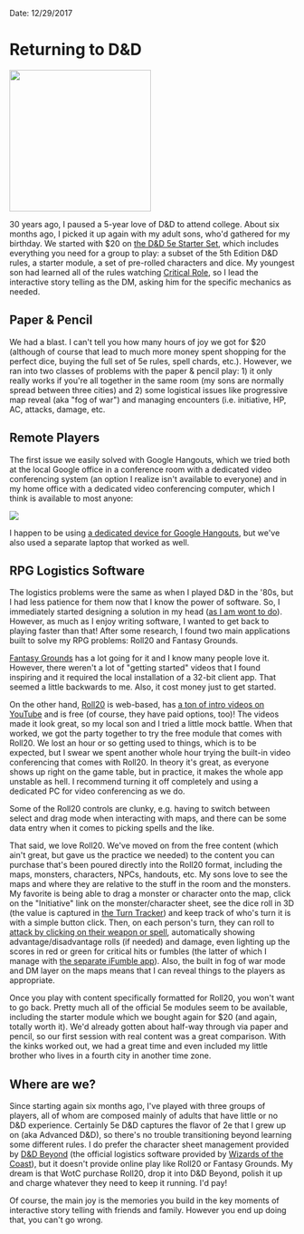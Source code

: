 Date: 12/29/2017

# Returning to D&D

<img src="http://sellsbrothers.com/public/post-images/2017/DnD_Logo.png" class="main-blog-image" style="width: 250px">

30 years ago, I paused a 5-year love of D&D to attend college. About six months ago, I picked it up again with my adult sons, who'd gathered for my birthday. We started with $20 on [the D&D 5e Starter Set](http://dnd.wizards.com/products/tabletop-games/rpg-products/rpg_starterset), which includes everything you need for a group to play: a subset of the 5th Edition D&D rules, a starter module, a set of pre-rolled characters and dice. My youngest son had learned all of the rules watching [Critical Role](https://geekandsundry.com/shows/critical-role/), so I lead the interactive story telling as the DM, asking him for the specific mechanics as needed.

## Paper & Pencil

We had a blast. I can't tell you how many hours of joy we got for $20 (although of course that lead to much more money spent shopping for the perfect dice, buying the full set of 5e rules, spell chards, etc.). However, we ran into two classes of problems with the paper & pencil play: 1) it only really works if you're all together in the same room (my sons are normally spread between three cities) and 2) some logistical issues like progressive map reveal (aka "fog of war") and managing encounters (i.e. initiative, HP, AC, attacks, damage, etc.

## Remote Players

The first issue we easily solved with Google Hangouts, which we tried both at the local Google office in a conference room with a dedicated video conferencing system (an option I realize isn't available to everyone) and in my home office with a dedicated video conferencing computer, which I think is available to most anyone:

<img src="http://sellsbrothers.com/public/post-images/2017/home-dnd-setup.png" />

I happen to be using [a dedicated device for Google Hangouts](https://enterprise.google.com/chrome/devices/#meetings), but we've also used a separate laptop that worked as well.

## RPG Logistics Software

The logistics problems were the same as when I played D&D in the '80s, but I had less patience for them now that I know the power of software. So, I immediately started designing a solution in my head ([as I am wont to do](http://sellsbrothers.com/backgammon-and-using-your-own-products)). However, as much as I enjoy writing software, I wanted to get back to playing faster than that! After some research, I found two main applications built to solve my RPG problems: Roll20 and Fantasy Grounds.

[Fantasy Grounds](https://www.fantasygrounds.com) has a lot going for it and I know many people love it. However, there weren't a lot of "getting started" videos that I found inspiring and it required the local installation of a 32-bit client app. That seemed a little backwards to me. Also, it cost money just to get started.

On the other hand, [Roll20](http://roll20.net) is web-based, has [a ton of intro videos on YouTube](https://www.youtube.com/results?search_query=roll20&page=&utm_source=opensearch) and is free (of course, they have paid options, too)! The videos made it look great, so my local son and I tried a little mock battle. When that worked, we got the party together to try the free module that comes with Roll20. We lost an hour or so getting used to things, which is to be expected, but I swear we spent another whole hour trying the built-in video conferencing that comes with Roll20. In theory it's great, as everyone shows up right on the game table, but in practice, it makes the whole app unstable as hell. I recommend turning it off completely and using a dedicated PC for video conferencing as we do.

Some of the Roll20 controls are clunky, e.g. having to switch between select and drag mode when interacting with maps, and there can be some data entry when it comes to picking spells and the like.

That said, we love Roll20. We've moved on from the free content (which ain't great, but gave us the practice we needed) to the content you can purchase that's been poured directly into the Roll20 format, including the maps, monsters, characters, NPCs, handouts, etc. My sons love to see the maps and where they are relative to the stuff in the room and the monsters. My favorite is being able to drag a monster or character onto the map, click on the "Initiative" link on the monster/character sheet, see the dice roll in 3D (the value is captured in [the Turn Tracker](https://wiki.roll20.net/Turn_Tracker)) and keep track of who's turn it is with a simple button click. Then, on each person's turn, they can roll to [attack by clicking on their weapon or spell](https://wiki.roll20.net/5th_Edition_OGL_by_Roll20#Rolling_from_the_Attacks_.26_Spellcasting_Block), automatically showing advantage/disadvantage rolls (if needed) and damage, even lighting up the scores in red or green for critical hits or fumbles (the latter of which I manage with [the separate iFumble app](https://play.google.com/store/apps/details?id=mgs.android.paizo.ifumble&hl=en)). Also, the built in fog of war mode and DM layer on the maps means that I can reveal things to the players as appropriate.

Once you play with content specifically formatted for Roll20, you won't want to go back. Pretty much all of the official 5e modules seem to be available, including the starter module which we bought again for $20 (and again, totally worth it). We'd already gotten about half-way through via paper and pencil, so our first session with real content was a great comparison. With the kinks worked out, we had a great time and even included my little brother who lives in a fourth city in another time zone.

## Where are we?

Since starting again six months ago, I've played with three groups of players, all of whom are composed mainly of adults that have little or no D&D experience. Certainly 5e D&D captures the flavor of 2e that I grew up on (aka Advanced D&D), so there's no trouble transitioning beyond learning some different rules. I do prefer the character sheet management provided by [D&D Beyond](http://dndbeyond.com) (the official logistics software provided by [Wizards of the Coast](http://dnd.wizards.com)), but it doesn't provide online play like Roll20 or Fantasy Grounds. My dream is that WotC purchase Roll20, drop it into D&D Beyond, polish it up and charge whatever they need to keep it running. I'd pay!

Of course, the main joy is the memories you build in the key moments of interactive story telling with friends and family. However you end up doing that, you can't go wrong.